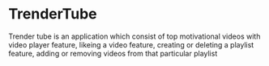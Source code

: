 # TrenderTube
 Trender tube is an application which consist of top motivational videos with video player feature, likeing a video feature, creating or deleting a playlist feature, adding or removing videos from that particular playlist
